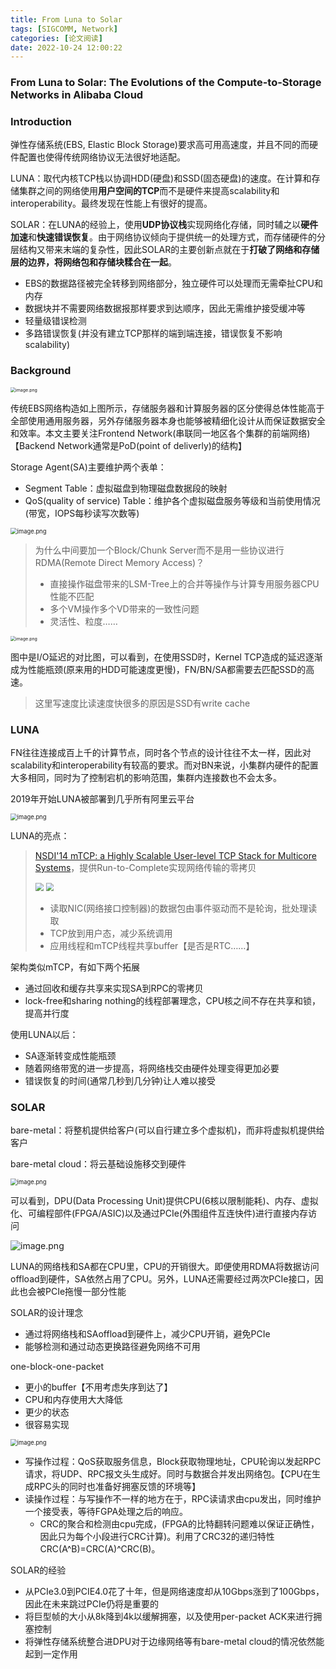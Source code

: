 ```yaml
---
title: From Luna to Solar
tags: [SIGCOMM, Network]
categories: [论文阅读]
date: 2022-10-24 12:00:22
---
```


### From Luna to Solar: The Evolutions of the Compute-to-Storage Networks in Alibaba Cloud

### Introduction

弹性存储系统(EBS, Elastic Block Storage)要求高可用高速度，并且不同的而硬件配置也使得传统网络协议无法很好地适配。

LUNA：取代内核TCP栈以协调HDD(硬盘)和SSD(固态硬盘)的速度。在计算和存储集群之间的网络使用**用户空间的TCP**而不是硬件来提高scalability和interoperability。最终发现在性能上有很好的提高。

SOLAR：在LUNA的经验上，使用**UDP协议栈**实现网络化存储，同时辅之以**硬件加速**和**快速错误恢复**。由于网络协议倾向于提供统一的处理方式，而存储硬件的分层结构又带来末端的复杂性，因此SOLAR的主要创新点就在于**打破了网络和存储层的边界，将网络包和存储块糅合在一起**。

- EBS的数据路径被完全转移到网络部分，独立硬件可以处理而无需牵扯CPU和内存
- 数据块并不需要网络数据报那样要求到达顺序，因此无需维护接受缓冲等
- 轻量级错误检测
- 多路错误恢复(并没有建立TCP那样的端到端连接，错误恢复不影响scalability)

### Background

<img src="http://tva1.sinaimg.cn/large/006g42Mjly1h7gai54rtwj30x10q2qgt.jpg" alt="image.png" style="zoom:50%;" />

传统EBS网络构造如上图所示，存储服务器和计算服务器的区分使得总体性能高于全部使用通用服务器，另外存储服务器本身也能够被精细化设计从而保证数据安全和效率。本文主要关注Frontend Network(串联同一地区各个集群的前端网络)【Backend Network通常是PoD(point of deliverly)的结构】

Storage Agent(SA)主要维护两个表单：

- Segment Table：虚拟磁盘到物理磁盘数据段的映射
- QoS(quality of service) Table：维护各个虚拟磁盘服务等级和当前使用情况(带宽，IOPS每秒读写次数等)

<img src="http://tva1.sinaimg.cn/large/006g42Mjly1h7gbqldq72j30ym0l7ngu.jpg" alt="image.png" style="zoom: 67%;" />

> 为什么中间要加一个Block/Chunk Server而不是用一些协议进行RDMA(Remote Direct Memory Access)？
>
> - 直接操作磁盘带来的LSM-Tree上的合并等操作与计算专用服务器CPU性能不匹配
> - 多个VM操作多个VD带来的一致性问题
> - 灵活性、粒度……

<img src="http://tva1.sinaimg.cn/large/006g42Mjly1h7hec5ne76j30sc0j311t.jpg" alt="image.png" style="zoom:50%;" />

图中是I/O延迟的对比图，可以看到，在使用SSD时，Kernel TCP造成的延迟逐渐成为性能瓶颈(原来用的HDD可能速度更慢)，FN/BN/SA都需要去匹配SSD的高速。

> 这里写速度比读速度快很多的原因是SSD有write cache

### LUNA

FN往往连接成百上千的计算节点，同时各个节点的设计往往不太一样，因此对scalability和interoperability有较高的要求。而对BN来说，小集群内硬件的配置大多相同，同时为了控制宕机的影响范围，集群内连接数也不会太多。

2019年开始LUNA被部署到几乎所有阿里云平台

<img src="http://tva1.sinaimg.cn/large/006g42Mjly1h7hk4ofb4qj30o90eoq8u.jpg" alt="image.png" style="zoom: 67%;" />

LUNA的亮点：

> [NSDI'14 mTCP: a Highly Scalable User-level TCP Stack for Multicore Systems](https://www.usenix.org/system/files/conference/nsdi14/nsdi14-paper-jeong.pdf)，提供Run-to-Complete实现网络传输的零拷贝
>
> <img src="https://pic3.zhimg.com/80/v2-1fd0111829fd904e04ddbf06b121d7b6_1440w.webp" style="zoom: 80%;" />
>
> <img src="https://pic3.zhimg.com/80/v2-2bc95f9f013e34e0c02c80832a006a72_1440w.webp" style="zoom:80%;" />
>
> - 读取NIC(网络接口控制器)的数据包由事件驱动而不是轮询，批处理读取
> - TCP放到用户态，减少系统调用
> - 应用线程和mTCP线程共享buffer【是否是RTC……】

架构类似mTCP，有如下两个拓展

- 通过回收和缓存共享来实现SA到RPC的零拷贝
- lock-free和sharing nothing的线程部署理念，CPU核之间不存在共享和锁，提高并行度

使用LUNA以后：

- SA逐渐转变成性能瓶颈
- 随着网络带宽的进一步提高，将网络栈交由硬件处理变得更加必要
- 错误恢复的时间(通常几秒到几分钟)让人难以接受

### SOLAR

bare-metal：将整机提供给客户(可以自行建立多个虚拟机)，而非将虚拟机提供给客户

bare-metal cloud：将云基础设施移交到硬件

<img src="http://tva1.sinaimg.cn/large/006g42Mjgy1h7k3cdgmowj30yq0ed7cf.jpg" alt="image.png" style="zoom:67%;" />

可以看到，DPU(Data Processing Unit)提供CPU(6核以限制能耗)、内存、虚拟化、可编程部件(FPGA/ASIC)以及通过PCIe(外围组件互连快件)进行直接内存访问

![image.png](http://tva1.sinaimg.cn/large/006g42Mjgy1h7k3mzdf9ij310p08qgsj.jpg)

LUNA的网络栈和SA都在CPU里，CPU的开销很大。即便使用RDMA将数据访问offload到硬件，SA依然占用了CPU。另外，LUNA还需要经过两次PCIe接口，因此也会被PCIe拖慢一部分性能

SOLAR的设计理念

- 通过将网络栈和SAoffload到硬件上，减少CPU开销，避免PCIe
- 能够检测和通过动态更换路径避免网络不可用

one-block-one-packet

- 更小的buffer【不用考虑失序到达了】
- CPU和内存使用大大降低
- 更少的状态
- 很容易实现

<img src="http://tva1.sinaimg.cn/large/006g42Mjgy1h7k60hjlgkj30qo0o6k4f.jpg" alt="image.png" style="zoom:67%;" />

- 写操作过程：QoS获取服务信息，Block获取物理地址，CPU轮询以发起RPC请求，将UDP、RPC报文头生成好。同时与数据合并发出网络包。【CPU在生成RPC头的同时也准备好拥塞反馈的环境等】
- 读操作过程：与写操作不一样的地方在于，RPC读请求由cpu发出，同时维护一个接受表，等待FGPA处理之后的响应。
  - CRC的聚合和检测由cpu完成，(FPGA的比特翻转问题难以保证正确性，因此只为每个小段进行CRC计算)。利用了CRC32的递归特性CRC(A\^B)=CRC(A)\^CRC(B)。

SOLAR的经验

- 从PCIe3.0到PCIE4.0花了十年，但是网络速度却从10Gbps涨到了100Gbps，因此在未来跳过PCIe仍将是重要的
- 将巨型帧的大小从8k降到4k以缓解拥塞，以及使用per-packet ACK来进行拥塞控制
- 将弹性存储系统整合进DPU对于边缘网络等有bare-metal cloud的情况依然能起到一定作用
